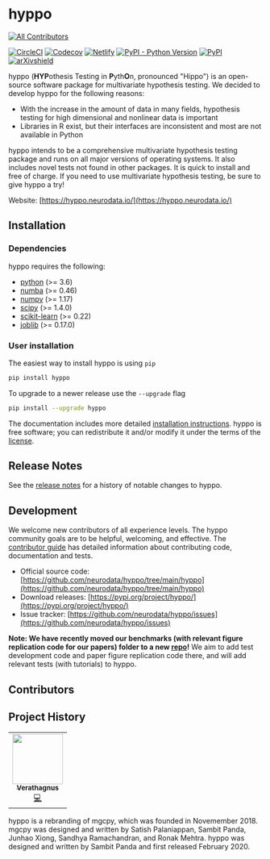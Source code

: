 # hyppo
<!-- ALL-CONTRIBUTORS-BADGE:START - Do not remove or modify this section -->
[![All Contributors](https://img.shields.io/badge/all_contributors-1-orange.svg?style=flat-square)](#contributors-)
<!-- ALL-CONTRIBUTORS-BADGE:END -->

[![CircleCI](https://img.shields.io/circleci/build/github/neurodata/hyppo/main?style=flat)](https://app.circleci.com/pipelines/github/neurodata/hyppo?branch=main)
[![Codecov](https://img.shields.io/codecov/c/github/neurodata/hyppo?style=flat)](https://codecov.io/gh/neurodata/hyppo)
[![Netlify](https://img.shields.io/netlify/e5242ebd-631e-4330-b43e-85e428dac66a?style=flat)](https://app.netlify.com/sites/hyppo/deploys)
[![PyPI - Python Version](https://img.shields.io/pypi/pyversions/hyppo?style=flat)](https://pypi.org/project/hyppo/)
[![PyPI](https://img.shields.io/pypi/v/hyppo?style=flat)](https://pypi.org/project/hyppo/)
[![arXivshield](https://img.shields.io/badge/arXiv-1907.02088-red.svg?style=flat)](https://arxiv.org/abs/1907.02088)

hyppo (**HYP**othesis Testing in **P**yth**O**n, pronounced "Hippo") is an open-source software package for multivariate hypothesis testing. We decided to develop hyppo for the following reasons:

* With the increase in the amount of data in many fields, hypothesis testing for high dimensional and nonlinear data is important
* Libraries in R exist, but their interfaces are inconsistent and most are not available in Python

hyppo intends to be a comprehensive multivariate hypothesis testing package and runs on all major versions of operating systems. It also includes novel tests not found in other packages. It is quick to install and free of charge. If you need to use multivariate hypothesis testing, be sure to give hyppo a try!

Website: [https://hyppo.neurodata.io/](https://hyppo.neurodata.io/)

## Installation

### Dependencies

hyppo requires the following:

* [python](https://www.python.org/) (>= 3.6)
* [numba](https://numba.pydata.org/) (>= 0.46)
* [numpy](https://numpy.org/)  (>= 1.17)
* [scipy](https://docs.scipy.org/doc/scipy/reference/) (>= 1.4.0)
* [scikit-learn](https://scikit-learn.org/stable/) (>= 0.22)
* [joblib](https://joblib.readthedocs.io/en/latest/) (>= 0.17.0)

### User installation

The easiest way to install hyppo is using `pip`

```sh
pip install hyppo
```

To upgrade to a newer release use the `--upgrade` flag

```sh
pip install --upgrade hyppo
```

The documentation includes more detailed [installation instructions](https://hyppo.neurodata.io/get_start/install.html).
hyppo is free software; you can redistribute it and/or modify it under the
terms of the [license](https://hyppo.neurodata.io/development/license.html).

## Release Notes

See the [release notes](https://hyppo.neurodata.io/changelog/index.html)
for a history of notable changes to hyppo.

## Development

We welcome new contributors of all experience levels. The hyppo
community goals are to be helpful, welcoming, and effective. The
[contributor guide](https://hyppo.neurodata.io/development/contributing.html)
has detailed information about contributing code, documentation and tests.

* Official source code: [https://github.com/neurodata/hyppo/tree/main/hyppo](https://github.com/neurodata/hyppo/tree/main/hyppo)
* Download releases: [https://pypi.org/project/hyppo/](https://pypi.org/project/hyppo/)
* Issue tracker: [https://github.com/neurodata/hyppo/issues](https://github.com/neurodata/hyppo/issues)

**Note: We have recently moved our benchmarks (with relevant figure replication code for our papers) folder to a new [repo](https://github.com/neurodata/hyppo-papers)!** We aim to add test development code and paper figure replication code there, and will add relevant tests (with tutorials) to hyppo.

## Contributors

## Project History
<!-- ALL-CONTRIBUTORS-LIST:START - Do not remove or modify this section -->
<!-- prettier-ignore-start -->
<!-- markdownlint-disable -->
<table>
  <tr>
    <td align="center"><a href="https://github.com/Verathagnus"><img src="https://avatars.githubusercontent.com/u/59093644?v=4?s=100" width="100px;" alt=""/><br /><sub><b>Verathagnus</b></sub></a><br /><a href="https://github.com/neurodata/hyppo/commits?author=Verathagnus" title="Code">💻</a></td>
  </tr>
</table>

<!-- markdownlint-restore -->
<!-- prettier-ignore-end -->

<!-- ALL-CONTRIBUTORS-LIST:END -->

hyppo is a rebranding of mgcpy, which was founded in Novemember 2018.
mgcpy was designed and written by Satish Palaniappan, Sambit
Panda, Junhao Xiong, Sandhya Ramachandran, and Ronak Mehtra. hyppo
was designed and written by Sambit Panda and first released February 2020.

